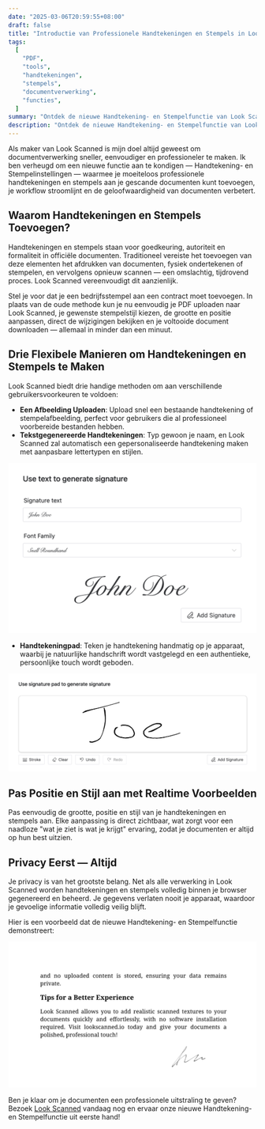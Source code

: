 ```yaml
---
date: "2025-03-06T20:59:55+08:00"
draft: false
title: "Introductie van Professionele Handtekeningen en Stempels in Look Scanned"
tags:
  [
    "PDF",
    "tools",
    "handtekeningen",
    "stempels",
    "documentverwerking",
    "functies",
  ]
summary: "Ontdek de nieuwe Handtekening- en Stempelfunctie van Look Scanned waarmee je professionele handtekeningen en stempels direct in je browser aan je documenten kunt toevoegen. Leer over verschillende methoden voor het maken van handtekeningen, aanpassingsopties en privacygerichte verwerking."
description: "Ontdek de nieuwe Handtekening- en Stempelfunctie van Look Scanned waarmee je professionele handtekeningen en stempels direct in je browser aan je documenten kunt toevoegen. Leer over verschillende methoden voor het maken van handtekeningen, aanpassingsopties en privacygerichte verwerking."
---
```


Als maker van Look Scanned is mijn doel altijd geweest om documentverwerking sneller, eenvoudiger en professioneler te maken. Ik ben verheugd om een nieuwe functie aan te kondigen — Handtekening- en Stempelinstellingen — waarmee je moeiteloos professionele handtekeningen en stempels aan je gescande documenten kunt toevoegen, je workflow stroomlijnt en de geloofwaardigheid van documenten verbetert.

## Waarom Handtekeningen en Stempels Toevoegen?

Handtekeningen en stempels staan voor goedkeuring, autoriteit en formaliteit in officiële documenten. Traditioneel vereiste het toevoegen van deze elementen het afdrukken van documenten, fysiek ondertekenen of stempelen, en vervolgens opnieuw scannen — een omslachtig, tijdrovend proces. Look Scanned vereenvoudigt dit aanzienlijk.

Stel je voor dat je een bedrijfsstempel aan een contract moet toevoegen. In plaats van de oude methode kun je nu eenvoudig je PDF uploaden naar Look Scanned, je gewenste stempelstijl kiezen, de grootte en positie aanpassen, direct de wijzigingen bekijken en je voltooide document downloaden — allemaal in minder dan een minuut.

## Drie Flexibele Manieren om Handtekeningen en Stempels te Maken

Look Scanned biedt drie handige methoden om aan verschillende gebruikersvoorkeuren te voldoen:

- **Een Afbeelding Uploaden**: Upload snel een bestaande handtekening of stempelafbeelding, perfect voor gebruikers die al professioneel voorbereide bestanden hebben.
- **Tekstgegenereerde Handtekeningen**: Typ gewoon je naam, en Look Scanned zal automatisch een gepersonaliseerde handtekening maken met aanpasbare lettertypen en stijlen.

![Voorbeeld van tekstgegenereerde handtekening](./use-text-to-generate-signature-example.webp)

- **Handtekeningpad**: Teken je handtekening handmatig op je apparaat, waarbij je natuurlijke handschrift wordt vastgelegd en een authentieke, persoonlijke touch wordt geboden.

![Voorbeeld van handtekeningpad](./use-signature-pad-to-generate-signature-example.webp)

## Pas Positie en Stijl aan met Realtime Voorbeelden

Pas eenvoudig de grootte, positie en stijl van je handtekeningen en stempels aan. Elke aanpassing is direct zichtbaar, wat zorgt voor een naadloze "wat je ziet is wat je krijgt" ervaring, zodat je documenten er altijd op hun best uitzien.

## Privacy Eerst — Altijd

Je privacy is van het grootste belang. Net als alle verwerking in Look Scanned worden handtekeningen en stempels volledig binnen je browser gegenereerd en beheerd. Je gegevens verlaten nooit je apparaat, waardoor je gevoelige informatie volledig veilig blijft.

Hier is een voorbeeld dat de nieuwe Handtekening- en Stempelfunctie demonstreert:

![Voorbeeld van handtekening en stempel](./signature-and-stamp-example.webp)

Ben je klaar om je documenten een professionele uitstraling te geven? Bezoek [Look Scanned](https://lookscanned.io) vandaag nog en ervaar onze nieuwe Handtekening- en Stempelfunctie uit eerste hand!
